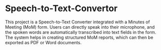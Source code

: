 # Speech-to-Text-Convertor
This project is a Speech-to-Text Converter integrated with a Minutes of Meeting (MoM) form. Users can directly speak into their microphone, and the spoken words are automatically transcribed into text fields in the form. The system helps in creating structured MoM reports, which can then be exported as PDF or Word documents.
